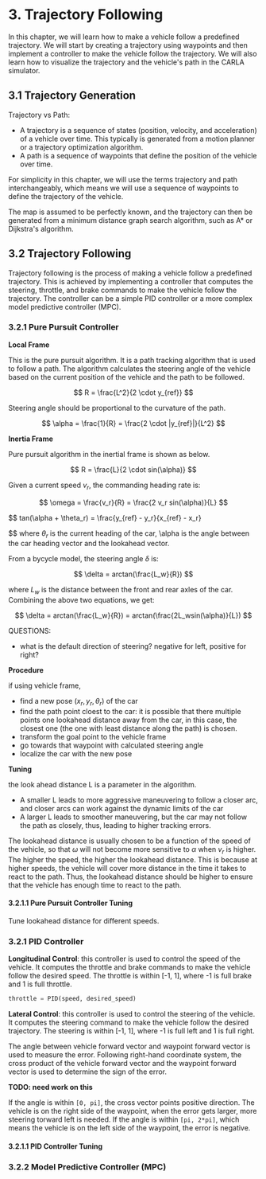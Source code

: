 # 3. Trajectory Following

In this chapter, we will learn how to make a vehicle follow a predefined trajectory. We will start by creating a trajectory using waypoints and then implement a controller to make the vehicle follow the trajectory. We will also learn how to visualize the trajectory and the vehicle's path in the CARLA simulator.


## 3.1 Trajectory Generation

Trajectory vs Path:

- A trajectory is a sequence of states (position, velocity, and acceleration) of a vehicle over time. This typically is generated from a motion planner or a trajectory optimization algorithm.
- A path is a sequence of waypoints that define the position of the vehicle over time.

For simplicity in this chapter, we will use the terms trajectory and path interchangeably, which means we will use a sequence of waypoints to define the trajectory of the vehicle.

The map is assumed to be perfectly known, and the trajectory can then be generated from a minimum distance graph search algorithm, such as A* or Dijkstra's algorithm. 

## 3.2 Trajectory Following

Trajectory following is the process of making a vehicle follow a predefined trajectory. This is achieved by implementing a controller that computes the steering, throttle, and brake commands to make the vehicle follow the trajectory. The controller can be a simple PID controller or a more complex model predictive controller (MPC).

### 3.2.1 Pure Pursuit Controller

**Local Frame**

This is the pure pursuit algorithm. It is a path tracking algorithm that is used to follow a path. The algorithm calculates the steering angle of the vehicle based on the current position of the vehicle and the path to be followed.

$$
R = \frac{L^2}{2 \cdot y_{ref}}
$$

Steering angle should be proportional to the curvature of the path.

$$
\alpha = \frac{1}{R} = \frac{2 \cdot |y_{ref}|}{L^2}
$$


**Inertia Frame**

Pure pursuit algorithm in the inertial frame is shown as below.

$$
R = \frac{L}{2 \cdot sin(\alpha)}
$$

Given a current speed $v_r$, the commanding heading rate is:

$$
\omega = \frac{v_r}{R} = \frac{2 v_r sin(\alpha)}{L}
$$

$$
tan(\alpha + \theta_r) = \frac{y_{ref} - y_r}{x_{ref} - x_r}

$$
where $\theta_r$ is the current heading of the car, \alpha is the angle between the car heading vector and the lookahead vector.

From a bycycle model, the steering angle $\delta$ is:

$$
\delta = arctan(\frac{L_w}{R})
$$

where $L_w$ is the distance between the front and rear axles of the car.
Combining the above two equations, we get:

$$
\delta = arctan(\frac{L_w}{R}) = arctan(\frac{2L_wsin(\alpha)}{L})
$$


QUESTIONS:

- what is the default direction of steering? negative for left, positive for right?


**Procedure**

if using vehicle frame, 
- find a new pose ($x_r, y_r, \theta_r$) of the car
- find the path point cloest to the car: it is possible that there multiple points one lookahead distance away from the car, in this case, the closest one (the one with least distance along the path) is chosen.
- transform the goal point to the vehicle frame
- go towards that waypoint with calculated steering angle
- localize the car with the new pose

**Tuning**

the look ahead distance L is a parameter in the algorithm.
- A smaller L leads to more aggressive maneuvering to follow a closer arc, and closer arcs can work against the dynamic limits of the car
- A larger L leads to smoother maneuvering, but the car may not follow the path as closely, thus, leading to higher tracking errors.


The lookahead distance is usually chosen to be a function of the speed of the vehicle, so that $\omega$ will not become more sensitive to $\alpha$ when $v_r$ is higher. The higher the speed, the higher the lookahead distance. This is because at higher speeds, the vehicle will cover more distance in the time it takes to react to the path. Thus, the lookahead distance should be higher to ensure that the vehicle has enough time to react to the path.

#### 3.2.1.1 Pure Pursuit Controller Tuning

Tune lookahead distance for different speeds.



### 3.2.1 PID Controller

**Longitudinal Control**: this controller is used to control the speed of the vehicle. It computes the throttle and brake commands to make the vehicle follow the desired speed. The throttle is within [-1, 1], where -1 is full brake and 1 is full throttle.

```python
throttle = PID(speed, desired_speed)
```

**Lateral Control**: this controller is used to control the steering of the vehicle. It computes the steering command to make the vehicle follow the desired trajectory. The steering is within [-1, 1], where -1 is full left and 1 is full right.


The angle between vehicle forward vector and waypoint forward vector is used to measure the error.
Following right-hand coordinate system, the cross product of the vehicle forward vector and the waypoint forward vector is used to determine the sign of the error.


**TODO: need work on this**

If the angle is within `[0, pi]`, the cross vector points positive direction. The vehicle is on the right side of the waypoint, when the error gets larger, more steering torward left is needed. 
If the angle is within `[pi, 2*pi]`, which means the vehicle is on the left side of the waypoint, the error is negative.


#### 3.2.1.1 PID Controller Tuning


### 3.2.2 Model Predictive Controller (MPC)


